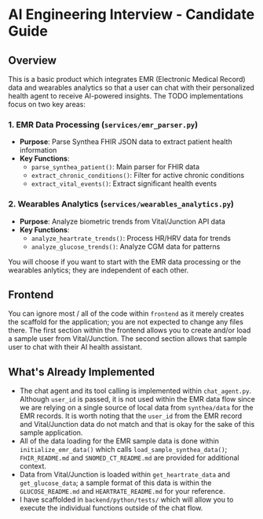 # AI Engineering Interview - Candidate Guide

## Overview

This is a basic product which integrates EMR (Electronic Medical Record) data and wearables analytics so that a user can chat with their personalized health agent to receive AI-powered insights. The TODO implementations focus on two key areas:

### 1. EMR Data Processing (`services/emr_parser.py`)
- **Purpose**: Parse Synthea FHIR JSON data to extract patient health information
- **Key Functions**:
  - `parse_synthea_patient()`: Main parser for FHIR data
  - `extract_chronic_conditions()`: Filter for active chronic conditions
  - `extract_vital_events()`: Extract significant health events

### 2. Wearables Analytics (`services/wearables_analytics.py`)
- **Purpose**: Analyze biometric trends from Vital/Junction API data
- **Key Functions**:
  - `analyze_heartrate_trends()`: Process HR/HRV data for trends
  - `analyze_glucose_trends()`: Analyze CGM data for patterns

You will choose if you want to start with the EMR data processing or the wearables anlytics; they are independent of each other.


## Frontend
You can ignore most / all of the code within `frontend` as it merely creates the scaffold for the application; you are not expected to change any files there. The first section within the frontend allows you to create and/or load a sample user from Vital/Junction. The second section allows that sample user to chat with their AI health assistant.


## What's Already Implemented
- The chat agent and its tool calling is implemented within `chat_agent.py`. Although `user_id` is passed, it is not used within the EMR data flow since we are relying on a single source of local data from `synthea/data` for the EMR records. It is worth noting that the `user_id` from the EMR record and Vital/Junction data do not match and that is okay for the sake of this sample application.
- All of the data loading for the EMR sample data is done within `initialize_emr_data()` which calls `load_sample_synthea_data()`; `FHIR_README.md` and `SNOMED_CT_README.md` are provided for additional context.
- Data from Vital/Junction is loaded within `get_heartrate_data` and `get_glucose_data`; a sample format of this data is within the `GLUCOSE_README.md` and `HEARTRATE_README.md` for your reference.
- I have scaffolded in `backend/python/tests/` which will allow you to execute the individual functions outside of the chat flow.
